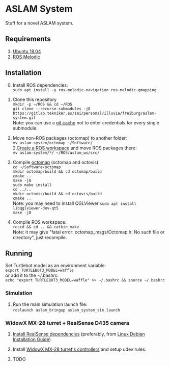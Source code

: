 # ASLAM System

Stuff for a novel ASLAM system.

## Requirements

1. [Ubuntu 18.04](https://ubuntu.com/tutorials/install-ubuntu-desktop-1804#1-overview)
2. [ROS Melodic](http://wiki.ros.org/melodic/Installation/Ubuntu)

## Installation

0. Install ROS dependencies:<br />
`sudo apt install -y ros-melodic-navigation ros-melodic-gmapping`<br />

1. Clone this repository<br />
`mkdir -p ~/ROS && cd ~/ROS`<br />
`git clone --recurse-submodules -j8 https://gitlab.tekniker.es/sai/personal/illuvia/freiburg/aslam-system.git`<br />
Note: you can use a [git cache](https://stackoverflow.com/a/5343146) not to enter credentials for every single submodule.<br />
3. Move non-ROS packages (octomap) to another folder:<br />
`mv aslam-system/octomap ~/Software/`<br />
2.[Create a ROS workspace](http://wiki.ros.org/catkin/Tutorials/create_a_workspace) and move ROS packages there:<br />
`mv aslam-system/*/ ~/ROS/aslam_ws/src/`<br />
3. Compile [octomap](https://gitlab.tekniker.es/sai/personal/illuvia/freiburg/octomap) (octomap and octovis):<br />
`cd ~/Software/octomap`<br />
`mkdir octomap/build && cd octomap/build`<br />
`cmake ..`<br />
`make -j8`<br />
`sudo make install`<br />
`cd ../..`<br />
`mkdir octovis/build && cd octovis/build`<br />
`cmake ..`<br />
Note: you may need to install QGLViewer `sudo apt install libqglviewer-dev-qt5`<br />
`make -j8`<br />
4. Compile ROS workspace:<br />
`roscd && cd .. && catkin_make`<br />
Note: it may give "fatal error: octomap_msgs/Octomap.h: No such file or directory", just recompile.<br />

## Running

Set Turtlebot model as an environment variable:<br />
`export TURTLEBOT3_MODEL=waffle`<br />
or add it to the ~/.bashrc:<br />
`echo "export TURTLEBOT3_MODEL=waffle" >> ~/.bashrc && source ~/.bashrc`<br />

### Simulation

1. Run the main simulation launch file:<br />
`roslaunch aslam_bringup aslam_system_sim.launch`<br />

### WidowX MX-28 turret + RealSense D435 camera

1. [Install RealSense dependencies](https://github.com/IntelRealSense/realsense-ros/tree/2.3.2#installation-instructions) (preferably, from [Linux Debian Installation Guide](https://github.com/IntelRealSense/librealsense/blob/master/doc/distribution_linux.md#installing-the-packages))<br />

2. Install [WidowX MX-28 turret's controllers](https://github.com/RobotnikAutomation/widowx_turret) and setup udev rules.<br />

3. TODO
